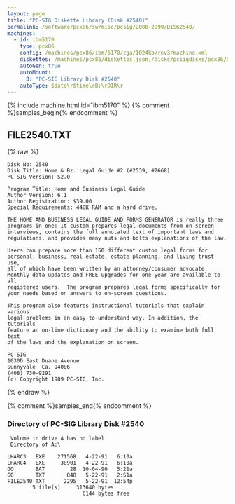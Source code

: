 ```yaml
---
layout: page
title: "PC-SIG Diskette Library (Disk #2540)"
permalink: /software/pcx86/sw/misc/pcsig/2000-2999/DISK2540/
machines:
  - id: ibm5170
    type: pcx86
    config: /machines/pcx86/ibm/5170/cga/1024kb/rev3/machine.xml
    diskettes: /machines/pcx86/diskettes.json,/disks/pcsigdisks/pcx86/diskettes.json
    autoGen: true
    autoMount:
      B: "PC-SIG Library Disk #2540"
    autoType: $date\r$time\rB:\rDIR\r
---
```


{% include machine.html id="ibm5170" %}
{% comment %}samples_begin{% endcomment %}

## FILE2540.TXT

{% raw %}
```
Disk No: 2540                                                           
Disk Title: Home & Bz. Legal Guide #2 (#2539, #2668)                    
PC-SIG Version: S2.0                                                    
                                                                        
Program Title: Home and Business Legal Guide                            
Author Version: 6.1                                                     
Author Registration: $39.00                                             
Special Requirements: 448K RAM and a hard drive.                        
                                                                        
THE HOME AND BUSINESS LEGAL GUIDE AND FORMS GENERATOR is really three   
programs in one: It custom prepares legal documents from on-screen      
interviews, contains the full annotated text of important laws and      
regulations, and provides many nuts and bolts explanations of the law.  
                                                                        
Users can prepare more than 150 different custom legal forms for        
personal, business, real estate, estate planning, and living trust use, 
all of which have been written by an attorney/consumer advocate.        
Monthly data updates and FREE upgrades for one year are available to all
registered users.  The program prepares legal forms specifically for    
your needs based on answers to on-screen questions.                     
                                                                        
This program also features instructional tutorials that explain various 
legal problems in an easy-to-understand way. In addition, the tutorials 
feature an on-line dictionary and the ability to examine both full text 
of the laws and the explanation on screen.                              
                                                                        
PC-SIG                                                                  
1030D East Duane Avenue                                                 
Sunnyvale  Ca. 94086                                                    
(408) 730-9291                                                          
(c) Copyright 1989 PC-SIG, Inc.                                         
```
{% endraw %}

{% comment %}samples_end{% endcomment %}

### Directory of PC-SIG Library Disk #2540

     Volume in drive A has no label
     Directory of A:\

    LHARC3   EXE    271568   4-22-91   6:10a
    LHARC4   EXE     38901   4-22-91   6:10a
    GO       BAT        28  10-04-90   5:21a
    GO       TXT       848   5-22-91   2:51a
    FILE2540 TXT      2295   5-22-91  12:54p
            5 file(s)     313640 bytes
                            6144 bytes free

